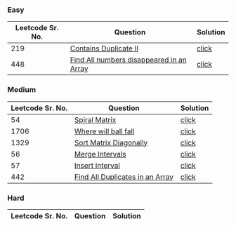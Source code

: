 ### Easy 
Leetcode Sr. No. | Question | Solution
-------------|------------- | -------------
219 | [Contains Duplicate II](https://leetcode.com/problems/contains-duplicate-ii/) | [click](./Solutions/ContainsDuplicate2.java)
448 | [Find All numbers disappeared in an Array](https://leetcode.com/problems/find-all-numbers-disappeared-in-an-array/) | [click](./Solutions/FindAllNumbersDisappearedInArray.java)

### Medium
Leetcode Sr. No. | Question | Solution
-------------|------------- | -------------
54 | [Spiral Matrix](https://leetcode.com/problems/spiral-matrix/) | [click](./Solutions/SpiralMatrix.java)
1706 | [Where will ball fall](https://leetcode.com/problems/where-will-the-ball-fall/) | [click](./Solutions/WhereWillBallFall.java)
1329 | [Sort Matrix Diagonally](https://leetcode.com/problems/sort-the-matrix-diagonally/) | [click](./Solutions/SortTheMatrixDiagonally.java)
56 | [Merge Intervals](https://leetcode.com/problems/merge-intervals/) | [click](./Solutions/MergeIntervals.java)
57 | [Insert Interval](https://leetcode.com/problems/insert-interval/) | [click](./Solutions/InsertInterval.java)
442 | [Find All Duplicates in an Array](https://leetcode.com/problems/find-all-duplicates-in-an-array/) | [click](./Solutions/FindAllDuplicatesInAnArray.java) 


### Hard
Leetcode Sr. No. | Question | Solution
-------------|------------- | -------------